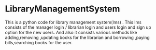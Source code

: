 # LibraryManagementSystem
This is a python code for library management system(lms) . This lms consists of the manager login / librarian login and users login and sign up option for the new users. And also it consists various methods like adding,removing ,updating books for the librarian and borrowing ,paying bills,searching books for the user.
